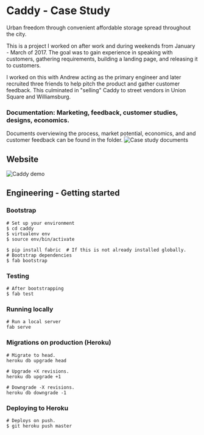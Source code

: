 # Caddy - Case Study
Urban freedom through convenient affordable storage spread throughout the city.

This is a project I worked on after work and during weekends from January - March of 2017. The goal was to gain experience in speaking with customers, gathering requirements, building a landing page, and releasing it to customers.

I worked on this with Andrew acting as the primary engineer and later recruited three friends to help pitch the product and gather customer feedback. This culminated in "selling" Caddy to street vendors in Union Square and Williamsburg.

### Documentation: Marketing, feedback, customer studies, designs, economics.
Documents overviewing the process, market potential, economics, and and customer feedback can be found in the  folder.
![Case study documents](https://github.com/cgil/caddy/tree/master/case_study_documents)


## Website
![Caddy demo](https://github.com/cgil/caddy/blob/master/caddy/static/img/caddy-landing-page.gif?raw=true)


## Engineering - Getting started

### Bootstrap
```
# Set up your environment
$ cd caddy
$ virtualenv env
$ source env/bin/activate

$ pip install fabric  # If this is not already installed globally.
# Bootstrap dependencies
$ fab bootstrap
```

### Testing
```
# After bootstrapping
$ fab test
```

### Running locally
```
# Run a local server
fab serve
```

### Migrations on production (Heroku)
```
# Migrate to head.
heroku db upgrade head

# Upgrade +X revisions.
heroku db upgrade +1

# Downgrade -X revisions.
heroku db downgrade -1
```

### Deploying to Heroku
```
# Deploys on push.
$ git heroku push master
```

